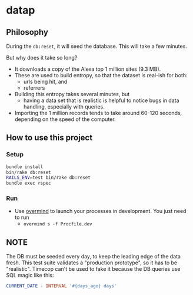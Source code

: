 # datap


## Philosophy

During the `db:reset`, it will seed the database.  This will take a few minutes.

But why does it take so long?

* It downloads a copy of the Alexa top 1 million sites (9.3 MB).
* These are used to build entropy, so that the dataset is real-ish for both:
  - urls being hit, and
  - referrers
* Building this entropy takes several minutes, but
  - having a data set that is realistic is helpful to notice bugs in data handling, especially with queries.
* Importing the 1 million records tends to take around 60-120 seconds, depending on the speed of the computer.

## How to use this project

### Setup

```bash
bundle install
bin/rake db:reset
RAILS_ENV=test bin/rake db:reset
bundle exec rspec
```

### Run

* Use [overmind][] to launch your processes in development. You just need to run
  - `overmind s -f Procfile.dev`

## NOTE

The DB must be seeded every day, to keep the leading edge of the data fresh.
This test suite validates a "production prototype", so it has to be "realistic".
Timecop can't be used to fake it because the DB queries use SQL magic like this:

```sql
CURRENT_DATE - INTERVAL '#{days_ago} days'
```

[overmind]: https://github.com/DarthSim/overmind
